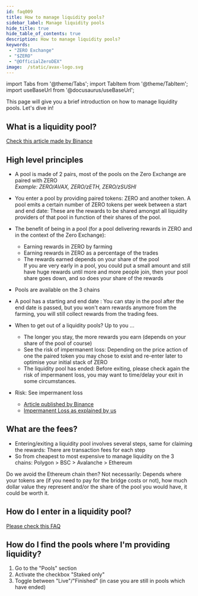 ```yaml
---
id: faq009
title: How to manage liquidity pools?
sidebar_label: Manage liquidity pools
hide_title: true
hide_table_of_contents: true
description: How to manage liquidity pools?
keywords:
 - "ZERO Exchange"
 - "$ZERO"
 - "@OfficialZeroDEX"
image:  /static/avax-logo.svg
---
```


import Tabs from '@theme/Tabs';
import TabItem from '@theme/TabItem';
import useBaseUrl from '@docusaurus/useBaseUrl';

This page will give you a brief introduction on how to manage liquidity pools. Let's dive in!

## What is a liquidity pool?

[Check this article made by Binance](https://academy.binance.com/en/articles/what-are-liquidity-pools-in-defi)

## High level principles

* A pool is made of 2 pairs, most of the pools on the Zero Exchange are paired with ZERO  
_Example: ZERO/AVAX, ZERO/zETH, ZERO/zSUSHI_

* You enter a pool by providing paired tokens: ZERO and another token. A pool emits a certain number of ZERO tokens per week between a start and end date: These are the rewards to be shared amongst all liquidity providers of that pool in function of their shares of the pool.

* The benefit of being in a pool (for a pool delivering rewards in ZERO and in the context of the Zero Exchange):
  * Earning rewards in ZERO by farming
  * Earning rewards in ZERO as a percentage of the trades
  * The rewards earned depends on your share of the pool  
   If you are very early in a pool, you could put a small amount and still have huge rewards until more and more people join, then your pool share goes down, and so does your share of the rewards

* Pools are available on the 3 chains

* A pool has a starting and end date : You can stay in the pool after the end date is passed, but you won't earn rewards anymore from the farming, you will still collect rewards from the trading fees.

* When to get out of a liquidity pools?  Up to you ...
  * The longer you stay, the more rewards you earn (depends on your share of the pool of course)
  * See the risk of impermanent loss: Depending on the price action of one the paired token you may chose to exist and re-enter later to optimise your initial stack of ZERO
  * The liquidity pool has ended: Before exiting, please check again the risk of impermanent loss, you may want to time/delay your exit in some circumstances.

* Risk: See impermanent loss
  * [Article published by Binance](https://academy.binance.com/en/articles/impermanent-loss-explained)
  * [Impermanent Loss as explained by us](https://0.masternode.io/docs/il)


## What are the fees?

* Entering/exiting a liquidity pool involves several steps, same for claiming the rewards: There are transaction fees for each step
* So from cheapest to most expensive to manage liquidity on the 3 chains: Polygon > BSC > Avalanche > Ethereum

Do we avoid the Ethereum chain then?  Not necessarily: Depends where your tokens are (if you need to pay for the bridge costs or not), how much dollar value they represent and/or the share of the pool you would have, it could be worth it.

## How do I enter in a liquidity pool?

[Please check this FAQ](faq019.md) 

## How do I find the pools where I'm providing liquidity?

1. Go to the "Pools" section
2. Activate the checkbox "Staked only"
3. Toggle between "Live"/"Finished" (in case you are still in pools which have ended)

